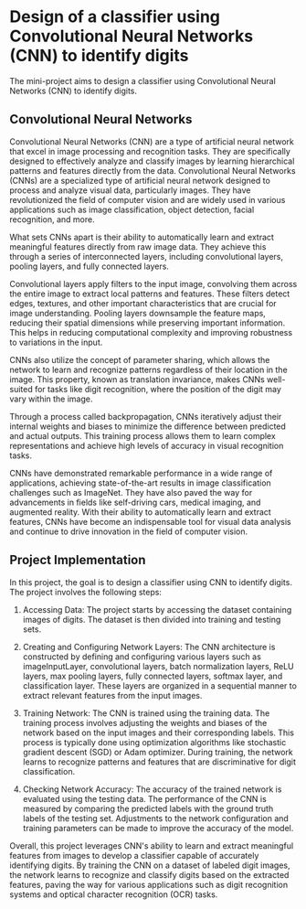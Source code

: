 # Design of a classifier using Convolutional Neural Networks (CNN) to identify digits
The mini-project aims to design a classifier using Convolutional Neural Networks (CNN) to identify digits.

## Convolutional Neural Networks
Convolutional Neural Networks (CNN) are a type of artificial neural network that excel in image processing and recognition tasks. They are specifically designed to effectively analyze and classify images by learning hierarchical patterns and features directly from the data.
Convolutional Neural Networks (CNNs) are a specialized type of artificial neural network designed to process and analyze visual data, particularly images. They have revolutionized the field of computer vision and are widely used in various applications such as image classification, object detection, facial recognition, and more. 

What sets CNNs apart is their ability to automatically learn and extract meaningful features directly from raw image data. They achieve this through a series of interconnected layers, including convolutional layers, pooling layers, and fully connected layers. 

Convolutional layers apply filters to the input image, convolving them across the entire image to extract local patterns and features. These filters detect edges, textures, and other important characteristics that are crucial for image understanding. Pooling layers downsample the feature maps, reducing their spatial dimensions while preserving important information. This helps in reducing computational complexity and improving robustness to variations in the input.

CNNs also utilize the concept of parameter sharing, which allows the network to learn and recognize patterns regardless of their location in the image. This property, known as translation invariance, makes CNNs well-suited for tasks like digit recognition, where the position of the digit may vary within the image.

Through a process called backpropagation, CNNs iteratively adjust their internal weights and biases to minimize the difference between predicted and actual outputs. This training process allows them to learn complex representations and achieve high levels of accuracy in visual recognition tasks.

CNNs have demonstrated remarkable performance in a wide range of applications, achieving state-of-the-art results in image classification challenges such as ImageNet. They have also paved the way for advancements in fields like self-driving cars, medical imaging, and augmented reality. With their ability to automatically learn and extract features, CNNs have become an indispensable tool for visual data analysis and continue to drive innovation in the field of computer vision.

## Project Implementation
In this project, the goal is to design a classifier using CNN to identify digits. The project involves the following steps:

1. Accessing Data: The project starts by accessing the dataset containing images of digits. The dataset is then divided into training and testing sets.

2. Creating and Configuring Network Layers: The CNN architecture is constructed by defining and configuring various layers such as imageInputLayer, convolutional layers, batch normalization layers, ReLU layers, max pooling layers, fully connected layers, softmax layer, and classification layer. These layers are organized in a sequential manner to extract relevant features from the input images.

3. Training Network: The CNN is trained using the training data. The training process involves adjusting the weights and biases of the network based on the input images and their corresponding labels. This process is typically done using optimization algorithms like stochastic gradient descent (SGD) or Adam optimizer. During training, the network learns to recognize patterns and features that are discriminative for digit classification.

4. Checking Network Accuracy: The accuracy of the trained network is evaluated using the testing data. The performance of the CNN is measured by comparing the predicted labels with the ground truth labels of the testing set. Adjustments to the network configuration and training parameters can be made to improve the accuracy of the model.

Overall, this project leverages CNN's ability to learn and extract meaningful features from images to develop a classifier capable of accurately identifying digits. By training the CNN on a dataset of labeled digit images, the network learns to recognize and classify digits based on the extracted features, paving the way for various applications such as digit recognition systems and optical character recognition (OCR) tasks.
